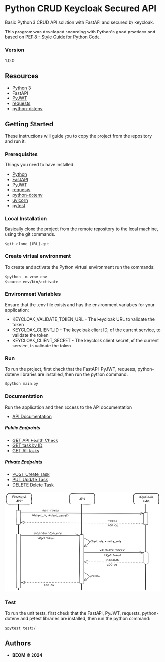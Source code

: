 # Python CRUD Keycloak Secured API
Basic Python 3 CRUD API solution with FastAPI and secured by keycloak.

This program was developed according with Python's good practices and based on [PEP 8 - Style Guide for Python Code](https://peps.python.org/pep-0008/).

### Version
1.0.0


## Resources
* [Python 3](https://docs.python.org/3/)
* [FastAPI](https://fastapi.tiangolo.com/)
* [PyJWT](https://pyjwt.readthedocs.io/en/stable/)
* [requests](https://docs.python-requests.org/en/v2.0.0/)
* [python-dotenv](https://pypi.org/project/python-dotenv/)


## Getting Started

These instructions will guide you to copy the project from the repository and run it.

### Prerequisites

Things you need to have installed:
* [Python](https://docs.python.org/3/using/unix.html#getting-and-installing-the-latest-version-of-python)
* [FastAPI](https://fastapi.tiangolo.com/#installation)
* [PyJWT](https://pyjwt.readthedocs.io/en/stable/installation.html)
* [requests](https://docs.python-requests.org/en/v2.0.0/user/install/#install)
* [python-dotenv](https://pypi.org/project/python-dotenv/#getting-started)
* [uvicorn](https://www.uvicorn.org/)
* [pytest](https://pytest.org/en/latest/contents.html)

### Local Installation
Basically clone the project from the remote repository to the local machine, using the git commands.

```
$git clone [URL].git
```

### Create virtual environment 
To create and activate the Python virtual environment run the commands:
```
$python -m venv env
$source env/bin/activate
```

### Environment Variables
Ensure that the .env file exists and has the environment variables for your application:
* KEYCLOAK_VALIDATE_TOKEN_URL - The keycloak URL to validate the token 
* KEYCLOAK_CLIENT_ID - The keycloak client ID, of the current service, to validate the token
* KEYCLOAK_CLIENT_SECRET - The keycloak client secret, of the current service, to validate the token

### Run
To run the project, first check that the FastAPI, PyJWT, requests, python-dotenv libraries are installed, then run the python command.
```
$python main.py
```

### Documentation

Run the application and then access to the API documentation
* [API Documentation](http://localhost:8081/docs)


##### Public Endpoints
* [GET API Health Check](http://localhost:8081/api/tasks/health)
* [GET task by ID](http://localhost:8081/api/tasks/{id})
* [GET All tasks](http://localhost:8081/api/tasks)

##### Private Endpoints
* [POST Create Task](http://localhost:8081/api/tasks)
* [PUT Update Task](http://localhost:8081/api/tasks/{id})
* [DELETE Delete Task](http://localhost:8081/api/tasks/{id})


![Private Solution Diagram](./documentation/images/API_PRIVATE_RESOURCES_SEQUENCE_DIAGRAM.png)

### Test
To run the unit tests, first check that the FastAPI, PyJWT, requests, python-dotenv and pytest libraries are installed, then run the python command:
```
$pytest tests/
```

## Authors

* **BEOM &copy; 2024**
